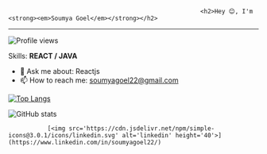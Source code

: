                                                          <h2>Hey 😊, I'm <strong><em>Soumya Goel</em></strong></h2>
                                                         
<hr>                                                         
                                                  
![Profile views](https://gpvc.arturio.dev/soumyagoel22)                                                           

Skills: <strong>REACT / JAVA</strong>

- 💬 Ask me about: Reactjs 
- 📫 How to reach me: soumyagoel22@gmail.com 

[![Top Langs](https://github-readme-stats.vercel.app/api/top-langs/?username=soumyagoel22)](https://github.com/anuraghazra/github-readme-stats)

![GitHub stats](https://github-readme-stats.vercel.app/api?username=soumyagoel22&show_icons=true)  

               [<img src='https://cdn.jsdelivr.net/npm/simple-icons@3.0.1/icons/linkedin.svg' alt='linkedin' height='40'>](https://www.linkedin.com/in/soumyagoel22/)  

